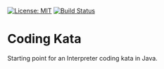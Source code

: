  [![License: MIT](https://img.shields.io/badge/License-MIT-yellow.svg)](https://opensource.org/licenses/MIT) [![Build Status](https://travis-ci.org/alpian/kata.svg?branch=master)](https://travis-ci.org/alpian/kata)

# Coding Kata
Starting point for an Interpreter coding kata in Java.

